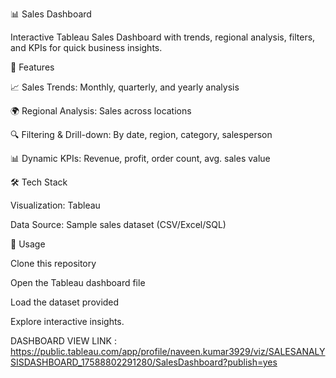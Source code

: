 📊 Sales Dashboard

Interactive Tableau Sales Dashboard with trends, regional analysis, filters, and KPIs for quick business insights.

🔑 Features

📈 Sales Trends: Monthly, quarterly, and yearly analysis

🌍 Regional Analysis: Sales across locations

🔍 Filtering & Drill-down: By date, region, category, salesperson

📊 Dynamic KPIs: Revenue, profit, order count, avg. sales value

🛠 Tech Stack

Visualization: Tableau

Data Source: Sample sales dataset (CSV/Excel/SQL)

🚀 Usage

Clone this repository

Open the Tableau dashboard file

Load the dataset provided

Explore interactive insights.

DASHBOARD VIEW LINK :
https://public.tableau.com/app/profile/naveen.kumar3929/viz/SALESANALYSISDASHBOARD_17588802291280/SalesDashboard?publish=yes

